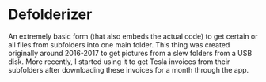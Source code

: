 # Defolderizer
An extremely basic form (that also embeds the actual code) to get certain or all files from subfolders into one main folder.
This thing was created originally around 2016-2017 to get pictures from a slew folders from a USB disk.
More recently, I started using it to get Tesla invoices from their subfolders after downloading these invoices for a month through the app.
